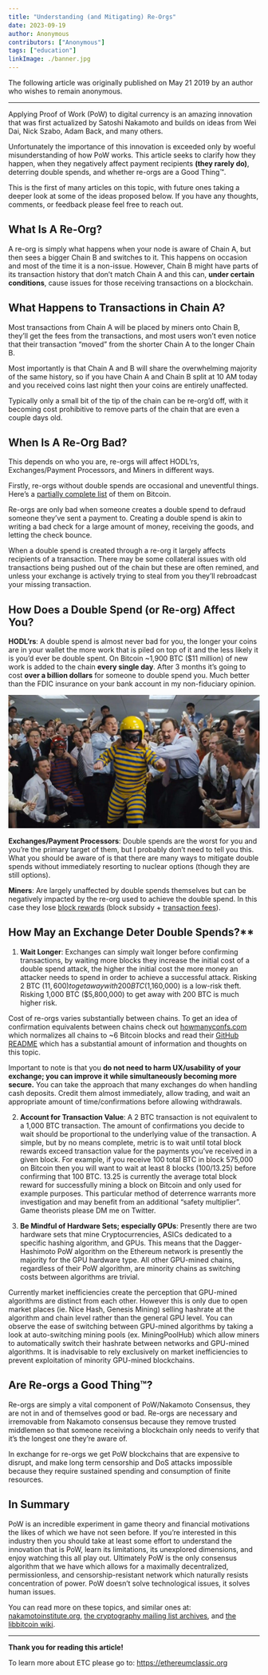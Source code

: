 ```yaml
---
title: "Understanding (and Mitigating) Re-Orgs"
date: 2023-09-19
author: Anonymous
contributors: ["Anonymous"]
tags: ["education"]
linkImage: ./banner.jpg
---
```


The following article was originally published on May 21 2019 by an author who wishes to remain anonymous.

---

Applying Proof of Work (PoW) to digital currency is an amazing innovation that was first actualized by Satoshi Nakamoto and builds on ideas from Wei Dai, Nick Szabo, Adam Back, and many others.

Unfortunately the importance of this innovation is exceeded only by woeful misunderstanding of how PoW works. This article seeks to clarify how they happen, when they negatively affect payment recipients  **(they rarely do)**, deterring double spends, and whether re-orgs are a Good Thing™.

This is the first of many articles on this topic, with future ones taking a deeper look at some of the ideas proposed below. If you have any thoughts, comments, or feedback please feel free to reach out.

## What Is A Re-Org?

A re-org is simply what happens when your node is aware of Chain A, but then sees a bigger Chain B and switches to it. This happens on occasion and most of the time it is a non-issue. However, Chain B might have parts of its transaction history that don’t match Chain A and this can,  **under certain conditions**, cause issues for those receiving transactions on a blockchain.

## What Happens to Transactions in Chain A?

Most transactions from Chain A will be placed by miners onto Chain B, they’ll get the fees from the transactions, and most users won’t even notice that their transaction “moved” from the shorter Chain A to the longer Chain B.

Most importantly is that Chain A and B will share the overwhelming majority of the same history, so if you have Chain A and Chain B split at 10 AM today and you received coins last night then your coins are entirely unaffected.

Typically only a small bit of the tip of the chain can be re-org’d off, with it becoming cost prohibitive to remove parts of the chain that are even a couple days old.

## When Is A Re-Org Bad?

This depends on who you are, re-orgs will affect HODL’rs, Exchanges/Payment Processors, and Miners in different ways.

Firstly, re-orgs without double spends are occasional and uneventful things. Here’s a  [partially complete list](http://web.archive.org/web/20190529192405/https://www.blockchain.com/btc/orphaned-blocks)  of them on Bitcoin.

Re-orgs are only bad when someone creates a double spend to defraud someone they’ve sent a payment to. Creating a double spend is akin to writing a bad check for a large amount of money, receiving the goods, and letting the check bounce.

When a double spend is created through a re-org it largely affects recipients of a transaction. There may be some collateral issues with old transactions being pushed out of the chain but these are often remined, and unless your exchange is actively trying to steal from you they’ll rebroadcast your missing transaction.

## How Does a Double Spend (or Re-org) Affect You?

**HODL’rs**: A double spend is almost never bad for you, the longer your coins are in your wallet the more work that is piled on top of it and the less likely it is you’d ever be double spent. On Bitcoin ~1,900 BTC ($11 million) of new work is added to the chain  **every single day**. After 3 months it’s going to cost  **over a billion dollars**  for someone to double spend you. Much better than the FDIC insurance on your bank account in my non-fiduciary opinion.

![Safety first.](banner.jpg)

**Exchanges/Payment Processors**: Double spends are the worst for you and you’re the primary target of them, but I probably don’t need to tell you this. What you should be aware of is that there are many ways to mitigate double spends without immediately resorting to nuclear options (though they are still options).

**Miners**: Are largely unaffected by double spends themselves but can be negatively impacted by the re-org used to achieve the double spend. In this case they lose  [block rewards](http://web.archive.org/web/20190529192405/https://bitcoin.org/en/glossary/block-reward)  (block subsidy +  [transaction fees](http://web.archive.org/web/20190529192405/https://bitcoin.org/en/glossary/transaction-fee)).

## How May an Exchange Deter Double Spends?**

1.  **Wait Longer**: Exchanges can simply wait longer before confirming transactions, by waiting more blocks they increase the initial cost of a double spend attack, the higher the initial cost the more money an attacker needs to spend in order to achieve a successful attack. Risking 2 BTC ($11,600) to get away with 200 BTC ($1,160,000) is a low-risk theft. Risking 1,000 BTC ($5,800,000) to get away with 200 BTC is much higher risk.

Cost of re-orgs varies substantially between chains. To get an idea of confirmation equivalents between chains check out  [howmanyconfs.com](http://web.archive.org/web/20190529192405/https://howmanyconfs.com/)  which normalizes all chains to ~6 Bitcoin blocks and read their  [GitHub README](http://web.archive.org/web/20190529192405/https://github.com/lukechilds/howmanyconfs.com#how-are-these-values-calculated)  which has a substantial amount of information and thoughts on this topic.

Important to note is that you  **do not need to harm UX/usability of your exchange; you can improve it while simultaneously becoming more secure.**  You can take the approach that many exchanges do when handling cash deposits. Credit them almost immediately, allow trading, and wait an appropriate amount of time/confirmations before allowing withdrawals.

2.  **Account for Transaction Value**: A 2 BTC transaction is not equivalent to a 1,000 BTC transaction. The amount of confirmations you decide to wait should be proportional to the underlying value of the transaction. A simple, but by no means complete, metric is to wait until total block rewards exceed transaction value for the payments you’ve received in a given block. For example, if you receive 100 total BTC in block 575,000 on Bitcoin then you will want to wait at least 8 blocks (100/13.25) before confirming that 100 BTC. 13.25 is currently the average total block reward for successfully mining a block on Bitcoin and only used for example purposes. This particular method of deterrence warrants more investigation and may benefit from an additional “safety multiplier”. Game theorists please DM me on Twitter.

3.  **Be Mindful of Hardware Sets; especially GPUs**: Presently there are two hardware sets that mine Cryptocurrencies, ASICs dedicated to a specific hashing algorithm, and GPUs. This means that the Dagger-Hashimoto PoW algorithm on the Ethereum network is presently the majority for the GPU hardware type. All other GPU-mined chains, regardless of their PoW algorithm, are minority chains as switching costs between algorithms are trivial.

Currently market inefficiencies create the perception that GPU-mined algorithms are distinct from each other. However this is only due to open market places (ie. Nice Hash, Genesis Mining) selling hashrate at the algorithm and chain level rather than the general GPU level. You can observe the ease of switching between GPU-mined algorithms by taking a look at auto-switching mining pools (ex. MiningPoolHub) which allow miners to automatically switch their hashrate between networks and GPU-mined algorithms. It is inadvisable to rely exclusively on market inefficiencies to prevent exploitation of minority GPU-mined blockchains.

## Are Re-orgs a Good Thing™?

Re-orgs are simply a vital component of PoW/Nakamoto Consensus, they are not in and of themselves good or bad. Re-orgs are necessary and irremovable from Nakamoto consensus because they remove trusted middlemen so that someone receiving a blockchain only needs to verify that it’s the longest one they’re aware of.

In exchange for re-orgs we get PoW blockchains that are expensive to disrupt, and make long term censorship and DoS attacks impossible because they require sustained spending and consumption of finite resources.

## **In Summary**

PoW is an incredible experiment in game theory and financial motivations the likes of which we have not seen before. If you’re interested in this industry then you should take at least some effort to understand the innovation that is PoW, learn its limitations, its unexplored dimensions, and enjoy watching this all play out. Ultimately PoW is the only consensus algorithm that we have which allows for a maximally decentralized, permissionless, and censorship-resistant network which naturally resists concentration of power. PoW doesn’t solve technological issues, it solves human issues.

You can read more on these topics, and similar ones at:  [nakamotoinstitute.org](http://web.archive.org/web/20190529192405/https://nakamotoinstitute.org/),  [the cryptography mailing list archives](http://web.archive.org/web/20190529192405/http://www.metzdowd.com/pipermail/cryptography/2009-January/), and  [the libbitcoin wiki](http://web.archive.org/web/20190529192405/https://github.com/libbitcoin/libbitcoin-system/wiki).

---

**Thank you for reading this article!**

To learn more about ETC please go to: https://ethereumclassic.org
